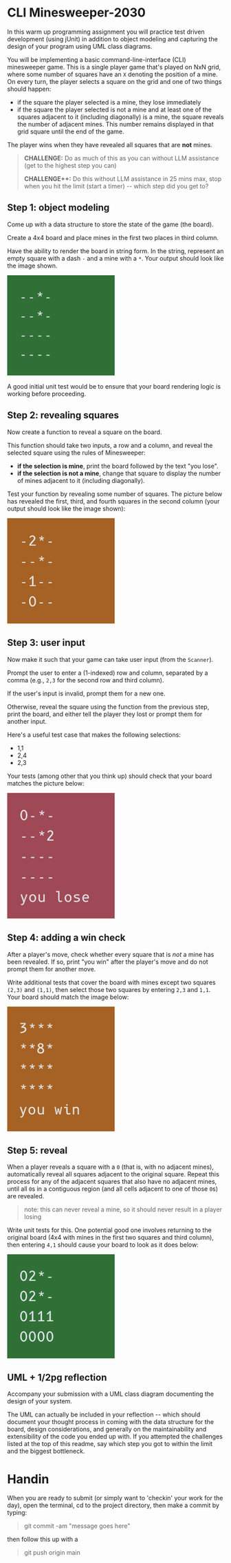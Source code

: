 # CLI Minesweeper-2030

In this warm up programming assignment you will practice test driven development (using jUnit) in addition to object 
modeling and capturing the design of your program using UML class diagrams.

You will be implementing a basic command-line-interface (CLI) minesweeper game. This is a single player game that's played on NxN grid, where some number of squares have an `X` denoting the position of a mine. On every turn, the player selects a square on the grid and one of two things should happen:
* if the square the player selected is a mine, they lose immediately
* if the square the player selected is not a mine and at least one of the squares adjacent to it (including diagonally) is a mine, the square reveals the number of adjacent mines. This number remains displayed in that grid square until the end of the game.

The player wins when they have revealed all squares that are **not** mines.

> **CHALLENGE:** Do as much of this as you can without LLM assistance (get to the highest step you can)
> 
> **CHALLENGE++:** Do this without LLM assistance in 25 mins max, stop when you hit the limit 
> (start a timer) -- which step did you get to?

## Step 1: object modeling

Come up with a data structure to store the state of the game (the board).

Create a 4x4 board and place mines in the first two places in third column.

Have the ability to render the board in string form. In the string, 
represent an empty square with a dash `-` and a mine with a `*`. 
Your output should look like the image shown.

<img src="img/step1.png" alt="step1grid" width="250"/>

A good initial unit test would be to ensure that your board rendering logic is working 
before proceeding.

## Step 2: revealing squares

Now create a function to reveal a square on the board. 

This function should take two inputs, a row and a column, and reveal the
selected square using the rules of Minesweeper:
- **if the selection is mine**, print the board followed by the text "you lose".
- **if the selection is not a mine**, change that square to display the number of 
mines adjacent to it (including diagonally).

Test your function by revealing some number of squares. The picture below has revealed
the first, third, and fourth squares in the second column (your output should 
look like the image shown):

<img src="img/step2.png" alt="step2grid" width="250"/>

## Step 3: user input

Now make it such that your game can take user input (from the `Scanner`).

Prompt the user to enter a (1-indexed) row and column, separated by a comma
(e.g., `2,3` for the second row and third column).

If the user's input is invalid, prompt them for a new one.

Otherwise, reveal the square using the function from the previous step, print the board,
and either tell the player they lost or prompt them for another input.

Here's a useful test case that makes the following selections:
* 1,1
* 2,4
* 2,3

Your tests (among other that you think up) should check that 
your board matches the picture below:

<img src="img/step3.png" alt="step3grid" width="250"/>

## Step 4: adding a win check

After a player's move, check whether every square that is *not* a 
mine has been revealed. If so, print "you win" after the player's
move and do not prompt them for another move.

Write additional tests that cover the board with mines except two 
squares `(2,3)` and `(1,1)`, then select those two squares by entering
`2,3` and `1,1`. Your board should match the image below:

<img src="img/step4.png" alt="step4grid" width="250"/>

## Step 5: reveal

When a player reveals a square with a `0` (that is, with no adjacent mines),
automatically reveal all squares adjacent to the original square. Repeat this 
process for any of the adjacent squares that also have no adjacent mines, until
all `0`s in a contiguous region (and all cells adjacent to one of those `0`s) 
are revealed.

> note: this can never reveal a mine, so it should never result in a player losing

Write unit tests for this. One potential good one involves returning to the 
original board (4x4 with mines in the first two squares and third column), 
then entering `4,1` should cause your board to look as it does below:

<img src="img/step5.png" alt="step5grid" width="250"/>

## UML + 1/2pg reflection

Accompany your submission with a UML class diagram documenting the design of your 
system. 

The UML can actually be included in your reflection -- which should document your 
thought process in coming with the data structure for the board, design considerations,
and generally on the maintainability and extensibility of the code you ended up with. 
If you attempted the challenges listed at the top of this readme, say which step you 
got to within the limit and the biggest bottleneck. 

# Handin

When you are ready to submit (or simply want to 'checkin' your work for the day), open the terminal, 
cd to the project directory, then make a commit by typing:

> git commit -am "message goes here"

then follow this up with a

> git push origin main

